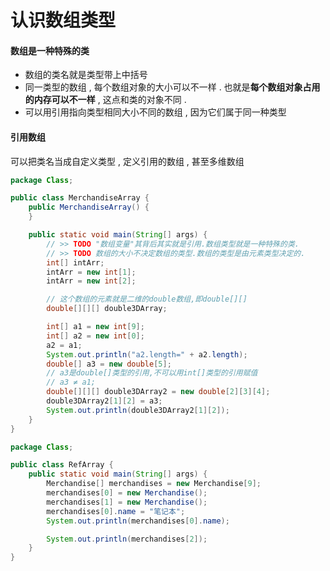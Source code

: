 # 认识数组类型

#### 数组是一种特殊的类

* 数组的类名就是类型带上中括号
* 同一类型的数组 , 每个数组对象的大小可以不一样 . 也就是**每个数组对象占用的内存可以不一样** , 这点和类的对象不同 . 
* 可以用引用指向类型相同大小不同的数组 , 因为它们属于同一种类型

#### 引用数组

可以把类名当成自定义类型 , 定义引用的数组 , 甚至多维数组

```java
package Class;

public class MerchandiseArray {
    public MerchandiseArray() {
    }

    public static void main(String[] args) {
        // >> TODO "数组变量"其背后其实就是引用.数组类型就是一种特殊的类.
        // >> TODO 数组的大小不决定数组的类型.数组的类型是由元素类型决定的.
        int[] intArr;
        intArr = new int[1];
        intArr = new int[2];

        // 这个数组的元素就是二维的double数组,即double[][]
        double[][][] double3DArray;

        int[] a1 = new int[9];
        int[] a2 = new int[0];
        a2 = a1;
        System.out.println("a2.length=" + a2.length);
        double[] a3 = new double[5];
        // a3是double[]类型的引用,不可以用int[]类型的引用赋值
        // a3 ≠ a1;
        double[][][] double3DArray2 = new double[2][3][4];
        double3DArray2[1][2] = a3;
        System.out.println(double3DArray2[1][2]);
    }
}
```

```java
package Class;

public class RefArray {
    public static void main(String[] args) {
        Merchandise[] merchandises = new Merchandise[9];
        merchandises[0] = new Merchandise();
        merchandises[1] = new Merchandise();
        merchandises[0].name = "笔记本";
        System.out.println(merchandises[0].name);

        System.out.println(merchandises[2]);
    }
}
```



